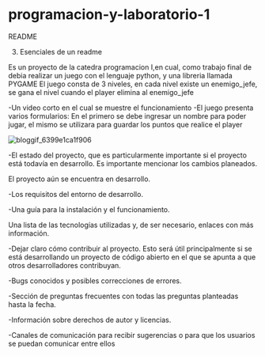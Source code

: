 # programacion-y-laboratorio-1
README
 

3. Esenciales de un readme
 
Es un proyecto de la catedra programacion I,en cual, como trabajo final de debia realizar un juego con el lenguaje python, y una libreria llamada PYGAME 
El juego consta de 3 niveles, en cada nivel existe un enemigo_jefe, se gana el nivel cuando el player elimina al enemigo_jefe 



-Un video corto en el cual se muestre el funcionamiento
-El juego presenta varios formularios:
En el primero se debe ingresar un nombre para poder jugar, el mismo se utilizara para guardar los puntos que realice el player

![bloggif_6399e1ca1f906](https://user-images.githubusercontent.com/108639518/207627409-94308664-82df-4a46-8c9b-db0d4e30b44f.gif)


-El estado del proyecto, que es particularmente importante si el proyecto está todavía en desarrollo. Es importante mencionar los cambios planeados.


El proyecto aún se encuentra en desarrollo. 


-Los requisitos del entorno de desarrollo.



-Una guía para la instalación y el funcionamiento.




Una lista de las tecnologías utilizadas y, de ser necesario, enlaces con más información.

-Dejar claro cómo contribuir al proyecto. Esto será útil principalmente si se está desarrollando un proyecto de código abierto en el que se apunta a que otros desarrolladores contribuyan. 

-Bugs conocidos y posibles correcciones de errores.

-Sección de preguntas frecuentes con todas las preguntas planteadas hasta la fecha.

-Información sobre derechos de autor y licencias.


-Canales de comunicación para recibir sugerencias o para que los usuarios se puedan comunicar entre ellos

